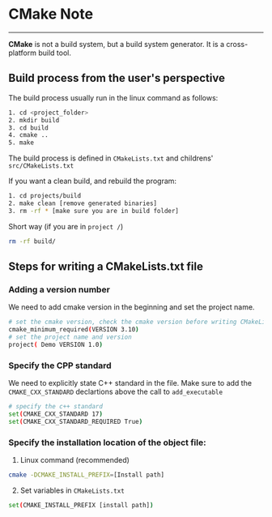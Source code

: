 # CMake Note

---------
**CMake** is not a build system, but a build system generator. It is a cross-platform build tool.

## Build process from the user's perspective

The build process usually run in the linux command as follows:

```bash
1. cd <project_folder>
2. mkdir build
3. cd build
4. cmake ..
5. make
```

The build process is  defined  in `CMakeLists.txt` and childrens' `src/CMakeLists.txt` 

If you want a clean build, and rebuild the program:

``` bash
1. cd projects/build
2. make clean [remove generated binaries]
3. rm -rf * [make sure you are in build folder]
```

Short way (if you are in  `project /`)

```bash
rm -rf build/
```

## Steps for writing a CMakeLists.txt file

### Adding a version number

We need to add cmake version in the beginning and set the project name.

```bash
# set the cmake version, check the cmake version before writing CMakeLists.txt
cmake_minimum_required(VERSION 3.10)
# set the project name and version
project( Demo VERSION 1.0)
```

### Specify the CPP standard

We need to explicitly state C++ standard in the file. Make sure to add the `CMAKE_CXX_STANDARD` declartions above the call to `add_executable`

```bash
# specify the c++ standard
set(CMAKE_CXX_STANDARD 17)
set(CMAKE_CXX_STANDARD_REQUIRED True)
```

### Specify the installation location of the object file:

1. Linux command (recommended)
  
```bash
cmake -DCMAKE_INSTALL_PREFIX=[Install path]
```

2. Set variables in `CMakeLists.txt`

```bash
set(CMAKE_INSTALL_PREFIX [install path])
```